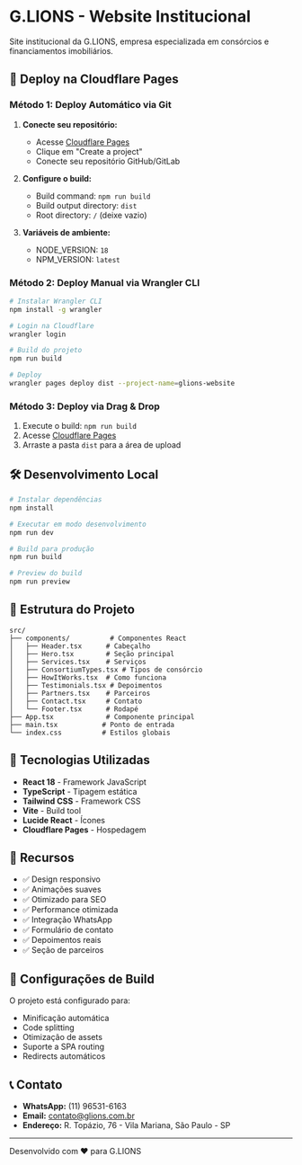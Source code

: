 # G.LIONS - Website Institucional

Site institucional da G.LIONS, empresa especializada em consórcios e financiamentos imobiliários.

## 🚀 Deploy na Cloudflare Pages

### Método 1: Deploy Automático via Git

1. **Conecte seu repositório:**
   - Acesse [Cloudflare Pages](https://pages.cloudflare.com/)
   - Clique em "Create a project"
   - Conecte seu repositório GitHub/GitLab

2. **Configure o build:**
   - Build command: `npm run build`
   - Build output directory: `dist`
   - Root directory: `/` (deixe vazio)

3. **Variáveis de ambiente:**
   - NODE_VERSION: `18`
   - NPM_VERSION: `latest`

### Método 2: Deploy Manual via Wrangler CLI

```bash
# Instalar Wrangler CLI
npm install -g wrangler

# Login na Cloudflare
wrangler login

# Build do projeto
npm run build

# Deploy
wrangler pages deploy dist --project-name=glions-website
```

### Método 3: Deploy via Drag & Drop

1. Execute o build: `npm run build`
2. Acesse [Cloudflare Pages](https://pages.cloudflare.com/)
3. Arraste a pasta `dist` para a área de upload

## 🛠️ Desenvolvimento Local

```bash
# Instalar dependências
npm install

# Executar em modo desenvolvimento
npm run dev

# Build para produção
npm run build

# Preview do build
npm run preview
```

## 📁 Estrutura do Projeto

```
src/
├── components/          # Componentes React
│   ├── Header.tsx      # Cabeçalho
│   ├── Hero.tsx        # Seção principal
│   ├── Services.tsx    # Serviços
│   ├── ConsortiumTypes.tsx # Tipos de consórcio
│   ├── HowItWorks.tsx  # Como funciona
│   ├── Testimonials.tsx # Depoimentos
│   ├── Partners.tsx    # Parceiros
│   ├── Contact.tsx     # Contato
│   └── Footer.tsx      # Rodapé
├── App.tsx             # Componente principal
├── main.tsx           # Ponto de entrada
└── index.css          # Estilos globais
```

## 🎨 Tecnologias Utilizadas

- **React 18** - Framework JavaScript
- **TypeScript** - Tipagem estática
- **Tailwind CSS** - Framework CSS
- **Vite** - Build tool
- **Lucide React** - Ícones
- **Cloudflare Pages** - Hospedagem

## 📱 Recursos

- ✅ Design responsivo
- ✅ Animações suaves
- ✅ Otimizado para SEO
- ✅ Performance otimizada
- ✅ Integração WhatsApp
- ✅ Formulário de contato
- ✅ Depoimentos reais
- ✅ Seção de parceiros

## 🔧 Configurações de Build

O projeto está configurado para:
- Minificação automática
- Code splitting
- Otimização de assets
- Suporte a SPA routing
- Redirects automáticos

## 📞 Contato

- **WhatsApp:** (11) 96531-6163
- **Email:** contato@glions.com.br
- **Endereço:** R. Topázio, 76 - Vila Mariana, São Paulo - SP

---

Desenvolvido com ❤️ para G.LIONS